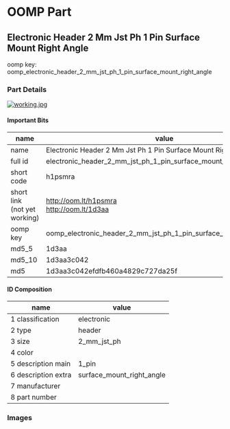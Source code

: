 # OOMP Part  
## Electronic Header 2 Mm Jst Ph 1 Pin Surface Mount Right Angle  
  
oomp key: oomp_electronic_header_2_mm_jst_ph_1_pin_surface_mount_right_angle  
  
### Part Details  
  
[![working.jpg](working_600.jpg)](working.jpg)  
  
#### Important Bits  
| name | value | 
| --- | --- | 
| name | Electronic Header 2 Mm Jst Ph 1 Pin Surface Mount Right Angle | 
| full id | electronic_header_2_mm_jst_ph_1_pin_surface_mount_right_angle | 
| short code | h1psmra | 
| short link<br>(not yet working) | http://oom.lt/h1psmra<br>http://oom.lt/1d3aa | 
| oomp key | oomp_electronic_header_2_mm_jst_ph_1_pin_surface_mount_right_angle | 
| md5_5 | 1d3aa | 
| md5_10 | 1d3aa3c042 | 
| md5 | 1d3aa3c042efdfb460a4829c727da25f | 
#### ID Composition  
| name | value | 
| --- | --- | 
| 1 classification | electronic | 
| 2 type | header | 
| 3 size | 2_mm_jst_ph | 
| 4 color |  | 
| 5 description main | 1_pin | 
| 6 description extra | surface_mount_right_angle | 
| 7 manufacturer |  | 
| 8 part number |  | 
### Images  
